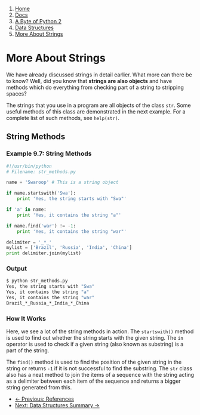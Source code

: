 <!-- -
Title: A Byte of Python 2: More About Strings
Author: Swaroop C H
Editor: Marios Zindilis
First Published: 2003
Last Updated: 2014-04-06
- -->

<ol class='breadcrumb' itemprop='breadcrumb'>
	<li><a href="/">Home</a></li>
	<li><a href="/docs/">Docs</a></li>
	<li><a href="/docs/a-byte-of-python-2/">A Byte of Python 2</a></li>
	<li><a href="/docs/a-byte-of-python-2/data-structures/">Data Structures</a></li>
	<li><a href="/docs/a-byte-of-python-2/data-structures/more-about-strings.html">More About Strings</a></li></ol>

More About Strings
==================

We have already discussed strings in detail earlier. What more can there be to 
know? Well, did you know that **strings are also objects** and have methods 
which do everything from checking part of a string to stripping spaces?

The strings that you use in a program are all objects of the class `str`. Some 
useful methods of this class are demonstrated in the next example. For a 
complete list of such methods, see `help(str)`.

String Methods
--------------

### Example 9.7: String Methods ###

```python
#!/usr/bin/python
# Filename: str_methods.py

name = 'Swaroop' # This is a string object

if name.startswith('Swa'):
	print 'Yes, the string starts with "Swa"'

if 'a' in name:
	print 'Yes, it contains the string "a"'

if name.find('war') != -1:
	print 'Yes, it contains the string "war"'

delimiter = '_*_'
mylist = ['Brazil', 'Russia', 'India', 'China']
print delimiter.join(mylist)
```

### Output ###

```bash
$ python str_methods.py
Yes, the string starts with "Swa"
Yes, it contains the string "a"
Yes, it contains the string "war"
Brazil_*_Russia_*_India_*_China
```

### How It Works ###

Here, we see a lot of the string methods in action. The `startswith()` method 
is used to find out whether the string starts with the given string. The `in` 
operator is used to check if a given string (also known as substring) is a 
part of the string.

The `find()` method is used to find the position of the given string in the 
string or returns `-1` if it is not successful to find the substring. The `str` 
class also has a neat method to join the items of a sequence with the string 
acting as a delimiter between each item of the sequence and returns a bigger string generated from this.

<ul class='pager'>
	<li class='previous'><a href='/docs/a-byte-of-python-2/data-structures/references.html'>&larr; Previous: References</a></li>
	<li class='next'><a href='/docs/a-byte-of-python-2/data-structures/summary.html'>Next: Data Structures Summary &rarr;</a></li>
</ul>
